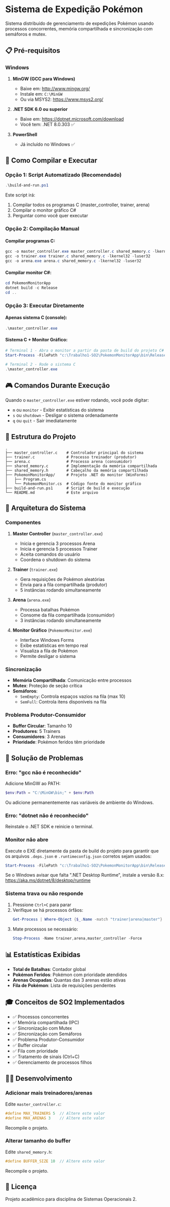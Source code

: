 # Sistema de Expedição Pokémon

Sistema distribuído de gerenciamento de expedições Pokémon usando processos concorrentes, memória compartilhada e sincronização com semáforos e mutex.

## 📋 Pré-requisitos

### Windows

1. **MinGW (GCC para Windows)**
   - Baixe em: http://www.mingw.org/
   - Instale em: `C:\MinGW`
   - Ou via MSYS2: https://www.msys2.org/

2. **.NET SDK 6.0 ou superior**
   - Baixe em: https://dotnet.microsoft.com/download
   - Você tem: .NET 8.0.303 ✅

3. **PowerShell**
   - Já incluído no Windows ✅

## 🚀 Como Compilar e Executar

### Opção 1: Script Automatizado (Recomendado)

```powershell
.\build-and-run.ps1
```

Este script irá:
1. Compilar todos os programas C (master_controller, trainer, arena)
2. Compilar o monitor gráfico C#
3. Perguntar como você quer executar

### Opção 2: Compilação Manual

#### Compilar programas C:

```powershell
gcc -o master_controller.exe master_controller.c shared_memory.c -lkernel32 -luser32
gcc -o trainer.exe trainer.c shared_memory.c -lkernel32 -luser32
gcc -o arena.exe arena.c shared_memory.c -lkernel32 -luser32
```

#### Compilar monitor C#:

```powershell
cd PokemonMonitorApp
dotnet build -c Release
cd ..
```

### Opção 3: Executar Diretamente

#### Apenas sistema C (console):
```powershell
.\master_controller.exe
```

#### Sistema C + Monitor Gráfico:
```powershell
# Terminal 1 - Abra o monitor a partir da pasta de build do projeto C#
Start-Process -FilePath "c:\Trabalho1-SO2\PokemonMonitorApp\bin\Release\net8.0-windows\PokemonMonitorApp.exe" -WorkingDirectory "c:\Trabalho1-SO2\PokemonMonitorApp\bin\Release\net8.0-windows"

# Terminal 2 - Rode o sistema C
.\master_controller.exe
```

## 🎮 Comandos Durante Execução

Quando o `master_controller.exe` estiver rodando, você pode digitar:

- `m` ou `monitor` - Exibir estatísticas do sistema
- `s` ou `shutdown` - Desligar o sistema ordenadamente
- `q` ou `quit` - Sair imediatamente

## 📁 Estrutura do Projeto

```
.
├── master_controller.c    # Controlador principal do sistema
├── trainer.c              # Processo treinador (produtor)
├── arena.c                # Processo arena (consumidor)
├── shared_memory.c        # Implementação da memória compartilhada
├── shared_memory.h        # Cabeçalho da memória compartilhada
├── PokemonMonitorApp/     # Projeto .NET do monitor (WinForms)
│   ├── Program.cs
│   └── PokemonMonitor.cs  # Código fonte do monitor gráfico
├── build-and-run.ps1      # Script de build e execução
└── README.md              # Este arquivo
```

## 🔧 Arquitetura do Sistema

### Componentes

1. **Master Controller** (`master_controller.exe`)
   - Inicia e gerencia 3 processos Arena
   - Inicia e gerencia 5 processos Trainer
   - Aceita comandos do usuário
   - Coordena o shutdown do sistema

2. **Trainer** (`trainer.exe`)
   - Gera requisições de Pokémon aleatórias
   - Envia para a fila compartilhada (produtor)
   - 5 instâncias rodando simultaneamente

3. **Arena** (`arena.exe`)
   - Processa batalhas Pokémon
   - Consome da fila compartilhada (consumidor)
   - 3 instâncias rodando simultaneamente

4. **Monitor Gráfico** (`PokemonMonitor.exe`)
   - Interface Windows Forms
   - Exibe estatísticas em tempo real
   - Visualiza a fila de Pokémon
   - Permite desligar o sistema

### Sincronização

- **Memória Compartilhada**: Comunicação entre processos
- **Mutex**: Proteção de seção crítica
- **Semáforos**: 
  - `SemEmpty`: Controla espaços vazios na fila (max 10)
  - `SemFull`: Controla itens disponíveis na fila

### Problema Produtor-Consumidor

- **Buffer Circular**: Tamanho 10
- **Produtores**: 5 Trainers
- **Consumidores**: 3 Arenas
- **Prioridade**: Pokémon feridos têm prioridade

## 🐛 Solução de Problemas

### Erro: "gcc não é reconhecido"

Adicione MinGW ao PATH:
```powershell
$env:Path = "C:\MinGW\bin;" + $env:Path
```

Ou adicione permanentemente nas variáveis de ambiente do Windows.

### Erro: "dotnet não é reconhecido"

Reinstale o .NET SDK e reinicie o terminal.

### Monitor não abre

Execute o EXE diretamente da pasta de build do projeto para garantir que os arquivos `.deps.json` e `.runtimeconfig.json` corretos sejam usados:
```powershell
Start-Process -FilePath "c:\Trabalho1-SO2\PokemonMonitorApp\bin\Release\net8.0-windows\PokemonMonitorApp.exe" -WorkingDirectory "c:\Trabalho1-SO2\PokemonMonitorApp\bin\Release\net8.0-windows"
```
Se o Windows avisar que falta ".NET Desktop Runtime", instale a versão 8.x:
https://aka.ms/dotnet/8/desktop/runtime

### Sistema trava ou não responde

1. Pressione `Ctrl+C` para parar
2. Verifique se há processos órfãos:
   ```powershell
   Get-Process | Where-Object {$_.Name -match "trainer|arena|master"}
   ```
3. Mate processos se necessário:
   ```powershell
   Stop-Process -Name trainer,arena,master_controller -Force
   ```

## 📊 Estatísticas Exibidas

- **Total de Batalhas**: Contador global
- **Pokémon Feridos**: Pokémon com prioridade atendidos
- **Arenas Ocupadas**: Quantas das 3 arenas estão ativas
- **Fila de Pokémon**: Lista de requisições pendentes

## 🎓 Conceitos de SO2 Implementados

- ✅ Processos concorrentes
- ✅ Memória compartilhada (IPC)
- ✅ Sincronização com Mutex
- ✅ Sincronização com Semáforos
- ✅ Problema Produtor-Consumidor
- ✅ Buffer circular
- ✅ Fila com prioridade
- ✅ Tratamento de sinais (Ctrl+C)
- ✅ Gerenciamento de processos filhos

## 👨‍💻 Desenvolvimento

### Adicionar mais treinadores/arenas

Edite `master_controller.c`:

```c
#define MAX_TRAINERS 5  // Altere este valor
#define MAX_ARENAS 3    // Altere este valor
```

Recompile o projeto.

### Alterar tamanho do buffer

Edite `shared_memory.h`:

```c
#define BUFFER_SIZE 10  // Altere este valor
```

Recompile o projeto.

## 📝 Licença

Projeto acadêmico para disciplina de Sistemas Operacionais 2.
